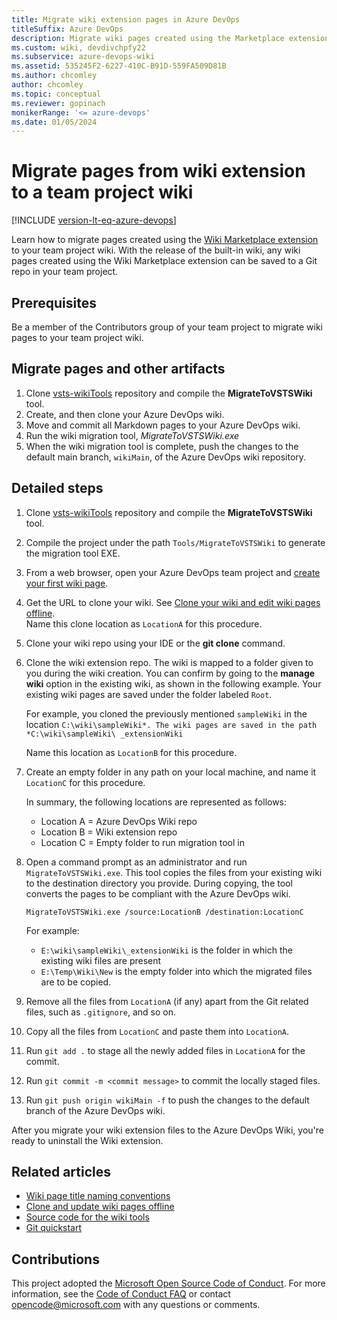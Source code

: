 ```yaml
---
title: Migrate wiki extension pages in Azure DevOps
titleSuffix: Azure DevOps
description: Migrate wiki pages created using the Marketplace extension to the Azure DevOps Wiki.
ms.custom: wiki, devdivchpfy22
ms.subservice: azure-devops-wiki
ms.assetid: 535245F2-6227-410C-B91D-559FA509D81B
ms.author: chcomley
author: chcomley
ms.topic: conceptual
ms.reviewer: gopinach
monikerRange: '<= azure-devops'
ms.date: 01/05/2024 
---
```


# Migrate pages from wiki extension to a team project wiki

[!INCLUDE [version-lt-eq-azure-devops](../../includes/version-lt-eq-azure-devops.md)] 

Learn how to migrate pages created using the [Wiki Marketplace  extension](https://marketplace.visualstudio.com/items?itemName=ms-devlabs.wiki) to your team project wiki. With the release of the built-in wiki, any wiki pages created using the Wiki Marketplace extension can be saved to a Git repo in your team project.

## Prerequisites

Be a member of the Contributors group of your team project to migrate wiki pages to your team project wiki.

## Migrate pages and other artifacts

1. Clone [vsts-wikiTools](https://github.com/Microsoft/vsts-wikiTools) repository and compile the **MigrateToVSTSWiki** tool.
2. Create, and then clone your Azure DevOps wiki.
3. Move and commit all Markdown pages to your Azure DevOps wiki.
4. Run the wiki migration tool, *MigrateToVSTSWiki.exe*
5. When the wiki migration tool is complete, push the changes to the default main branch, `wikiMain`, of the Azure DevOps wiki repository.

## Detailed steps

1. Clone [vsts-wikiTools](https://github.com/Microsoft/vsts-wikiTools) repository and compile the **MigrateToVSTSWiki** tool.
2. Compile the project under the path `Tools/MigrateToVSTSWiki` to generate the migration tool EXE.
3. From a web browser, open your Azure DevOps team project and [create your first wiki page](wiki-create-repo.md).
4. Get the URL to clone your wiki. See [Clone your wiki and edit wiki pages offline](wiki-update-offline.md).  
   Name this clone location as `LocationA` for this procedure.
5. Clone your wiki repo using your IDE or the **git clone** command.
6. Clone the wiki extension repo. The wiki is mapped to a folder given to you during the wiki creation. You can confirm by going to the **manage wiki** option in the existing wiki, as shown in the following example.
   Your existing wiki pages are saved under the folder labeled `Root`.

   For example, you cloned the previously mentioned `sampleWiki` in the location `C:\wiki\sampleWiki*. The wiki pages are saved in the path *C:\wiki\sampleWiki\ _extensionWiki`

   Name this location as `LocationB` for this procedure.

7. Create an empty folder in any path on your local machine, and name it `LocationC` for this procedure.  

   In summary, the following locations are represented as follows:
   - Location A = Azure DevOps Wiki repo
   - Location B = Wiki extension repo
   - Location C = Empty folder to run migration tool in

8. Open a command prompt as an administrator and run `MigrateToVSTSWiki.exe`.  This tool copies the files from your existing wiki to the destination directory you provide. During copying, the tool converts the pages to be compliant with the Azure DevOps wiki.

	`MigrateToVSTSWiki.exe /source:LocationB /destination:LocationC`

	For example:
	- `E:\wiki\sampleWiki\_extensionWiki` is the folder in which the existing wiki files are present
	- `E:\Temp\Wiki\New` is the empty folder into which the migrated files are to be copied.

9. Remove all the files from `LocationA` (if any) apart from the Git related files, such as `.gitignore`, and so on.

10. Copy all the files from `LocationC` and paste them into `LocationA`.
11. Run `git add .` to stage all the newly added files in `LocationA` for the commit.
12. Run `git commit -m <commit message>` to commit the locally staged files.
13. Run `git push origin wikiMain -f` to push the changes to the default branch of the Azure DevOps wiki.

After you migrate your wiki extension files to the Azure DevOps Wiki, you're ready to uninstall the Wiki extension.

## Related articles
  
- [Wiki page title naming conventions](add-edit-wiki.md#page-title-names)  
- [Clone and update wiki pages offline](wiki-update-offline.md)  
- [Source code for the wiki tools](https://github.com/Microsoft/vsts-wikiTools)  
- [Git quickstart](../../repos/git/gitquickstart.md)

## Contributions

This project adopted the [Microsoft Open Source Code of Conduct](https://opensource.microsoft.com/codeofconduct/). For more information, see the [Code of Conduct FAQ](https://opensource.microsoft.com/codeofconduct/faq/) or contact [opencode@microsoft.com](mailto:opencode@microsoft.com) with any questions or comments.
